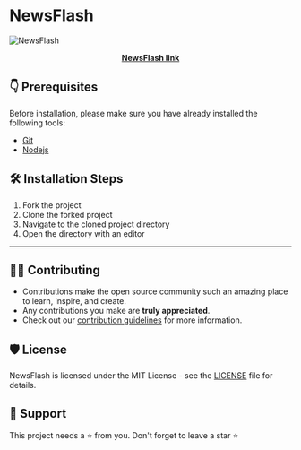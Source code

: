 # NewsFlash

![NewsFlash](https://user-images.githubusercontent.com/44284877/180201867-62c89211-41c5-4715-abb5-b38b693c90cd.png)
<b><p align="center"> <a href="https://kabir0x23.github.io/NewsFlash/"> NewsFlash link </a> <p> </b>

##  👇 Prerequisites

Before installation, please make sure you have already installed the following tools:
- [Git](https://git-scm.com/downloads)
- [Nodejs](https://nodejs.org/en/download/)

##  🛠️ Installation Steps
1. Fork the project
2. Clone the forked project
3. Navigate to the cloned project directory
4. Open the directory with an editor

---

## 👨‍💻 Contributing

- Contributions make the open source community such an amazing place to learn, inspire, and create.
- Any contributions you make are **truly appreciated**.
- Check out our [contribution guidelines](/CONTRIBUTING.md) for more information.

## 🛡️ License

NewsFlash is licensed under the MIT License - see the [LICENSE](LICENSE) file for details.

## 🙏 Support

This project needs a ⭐️ from you. Don't forget to leave a star ⭐️
